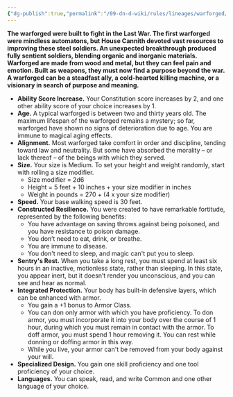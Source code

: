 ```yaml
---
{"dg-publish":true,"permalink":"/09-dn-d-wiki/rules/lineages/warforged/","tags":["race"]}
---
```



**The warforged were built to fight in the Last War. The first warforged were mindless automatons, but House Cannith devoted vast resources to improving these steel soldiers. An unexpected breakthrough produced fully sentient soldiers, blending organic and inorganic materials. Warforged are made from wood and metal, but they can feel pain and emotion. Built as weapons, they must now find a purpose beyond the war. A warforged can be a steadfast ally, a cold-hearted killing machine, or a visionary in search of purpose and meaning.**

- **Ability Score Increase.** Your Constitution score increases by 2, and one other ability score of your choice increases by 1.
- **Age.** A typical warforged is between two and thirty years old. The maximum lifespan of the warforged remains a mystery; so far, warforged have shown no signs of deterioration due to age. You are immune to magical aging effects.
- **Alignment.** Most warforged take comfort in order and discipline, tending toward law and neutrality. But some have absorbed the morality – or lack thereof – of the beings with which they served.
- **Size.** Your size is Medium. To set your height and weight randomly, start with rolling a size modifier.
    - Size modifier = 2d6
    - Height = 5 feet + 10 inches + your size modifier in inches
    - Weight in pounds = 270 + (4 x your size modifier)
- **Speed.** Your base walking speed is 30 feet.
- **Constructed Resilience.** You were created to have remarkable fortitude, represented by the following benefits:
    - You have advantage on saving throws against being poisoned, and you have resistance to poison damage.
    - You don’t need to eat, drink, or breathe.
    - You are immune to disease.
    - You don't need to sleep, and magic can't put you to sleep.
- **Sentry's Rest.** When you take a long rest, you must spend at least six hours in an inactive, motionless state, rather than sleeping. In this state, you appear inert, but it doesn’t render you unconscious, and you can see and hear as normal.
- **Integrated Protection.** Your body has built-in defensive layers, which can be enhanced with armor.
    - You gain a +1 bonus to Armor Class.
    - You can don only armor with which you have proficiency. To don armor, you must incorporate it into your body over the course of 1 hour, during which you must remain in contact with the armor. To doff armor, you must spend 1 hour removing it. You can rest while donning or doffing armor in this way.
    - While you live, your armor can't be removed from your body against your will.
- **Specialized Design.** You gain one skill proficiency and one tool proficiency of your choice.
- **Languages.** You can speak, read, and write Common and one other language of your choice.